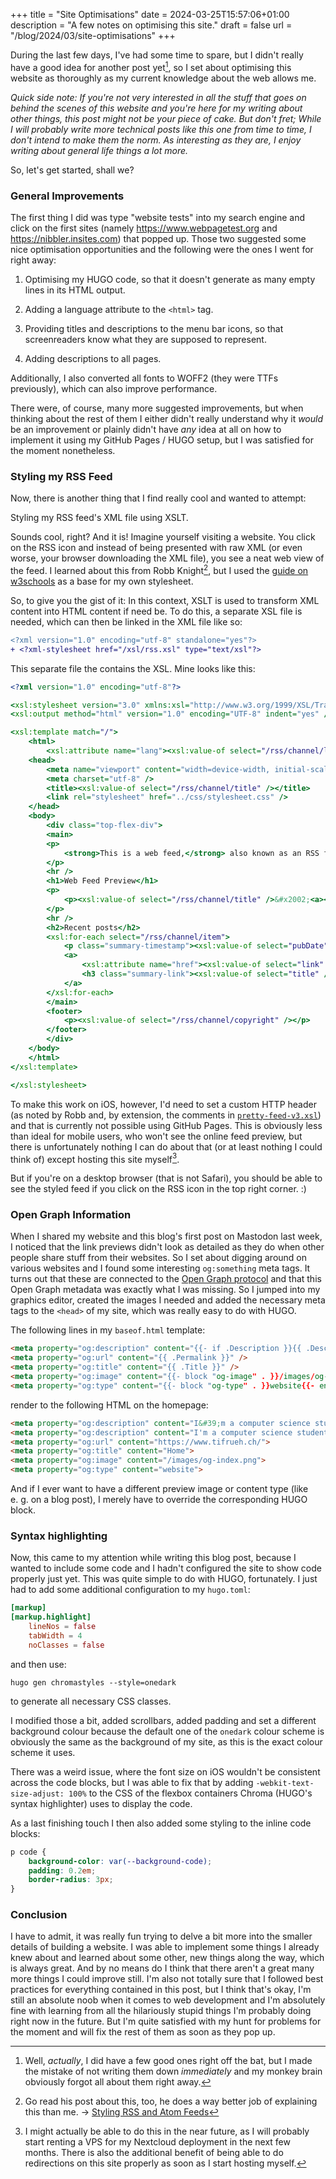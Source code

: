 +++
title = "Site Optimisations"
date = 2024-03-25T15:57:06+01:00
description = "A few notes on optimising this site."
draft = false
url = "/blog/2024/03/site-optimisations"
+++

During the last few days, I've had some time to spare, but I didn't really have
a good idea for another post yet[^1], so I set about optimising this website as
thoroughly as my current knowledge about the web allows me.

[^1]: Well, *actually*, I did have a few good ones right off the bat, but I made
    the mistake of not writing them down *immediately* and my monkey brain
    obviously forgot all about them right away.

*Quick side note: If you're not very interested in all the stuff that goes on
behind the scenes of this website and you're here for my writing about other
things, this post might not be your piece of cake. But don't fret; While I will
probably write more technical posts like this one from time to time, I don't
intend to make them the norm. As interesting as they are, I enjoy writing about
general life things a lot more.*

So, let's get started, shall we?

### General Improvements

The first thing I did was type "website tests" into my search engine and
click on the first sites (namely <https://www.webpagetest.org> and
<https://nibbler.insites.com>) that popped up. Those two suggested some nice
optimisation opportunities and the following were the ones I went for
right away:

1. Optimising my HUGO code, so that it doesn't generate as many empty lines in
   its HTML output.

1. Adding a language attribute to the `<html>` tag.

1. Providing titles and descriptions to the menu bar icons, so that
   screenreaders know what they are supposed to represent.

1. Adding descriptions to all pages.

Additionally, I also converted all fonts to WOFF2 (they were TTFs previously),
which can also improve performance.

There were, of course, many more suggested improvements, but when thinking about
the rest of them I either didn't really understand why it *would* be an
improvement or plainly didn't have *any* idea at all on how to implement it
using my GitHub Pages / HUGO setup, but I was satisfied for the moment
nonetheless.

### Styling my RSS Feed

Now, there is another thing that I find really cool and wanted to attempt:

Styling my RSS feed's XML file using XSLT. 

Sounds cool, right? And it is! Imagine yourself visiting a website. You click on
the RSS icon and instead of being presented with raw XML (or even worse, your
browser downloading the XML file), you see a neat web view of the feed. I
learned about this from Robb Knight[^2], but I used the [guide on
w3schools](https://www.w3schools.com/xml/xsl_intro.asp) as a base for my own
stylesheet.

[^2]: Go read his post about this, too, he does a way better job of explaining
    this than me. &rarr; [Styling RSS and Atom
    Feeds](https://rknight.me/blog/styling-rss-and-atom-feeds/)

So, to give you the gist of it: In this context, XSLT is used to transform XML
content into HTML content if need be. To do this, a separate XSL file is needed,
which can then be linked in the XML file like so:

```diff
<?xml version="1.0" encoding="utf-8" standalone="yes"?>
+ <?xml-stylesheet href="/xsl/rss.xsl" type="text/xsl"?>
```

This separate file the contains the XSL. Mine looks like this:

```xsl
<?xml version="1.0" encoding="utf-8"?>

<xsl:stylesheet version="3.0" xmlns:xsl="http://www.w3.org/1999/XSL/Transform">
<xsl:output method="html" version="1.0" encoding="UTF-8" indent="yes" />

<xsl:template match="/">
    <html>
        <xsl:attribute name="lang"><xsl:value-of select="/rss/channel/language" /></xsl:attribute>
    <head>
        <meta name="viewport" content="width=device-width, initial-scale=1, maximum-scale=1"/>
        <meta charset="utf-8" />
        <title><xsl:value-of select="/rss/channel/title" /></title>
        <link rel="stylesheet" href="../css/stylesheet.css" />
    </head>
    <body>
        <div class="top-flex-div">
        <main>
        <p>
            <strong>This is a web feed,</strong> also known as an RSS feed. <strong>Subscribe</strong> by copying the URL from the address bar into your newsreader.
        </p>
        <hr />
        <h1>Web Feed Preview</h1>
        <p>
            <p><xsl:value-of select="/rss/channel/title" />&#x2002;<a><xsl:attribute name="href"><xsl:value-of select="/rss/channel/link" /></xsl:attribute>&#x2192; Visit website</a></p>
        </p>
        <hr />
        <h2>Recent posts</h2>
        <xsl:for-each select="/rss/channel/item">
            <p class="summary-timestamp"><xsl:value-of select="pubDate" /></p>
            <a>
                <xsl:attribute name="href"><xsl:value-of select="link" /></xsl:attribute>
                <h3 class="summary-link"><xsl:value-of select="title" /></h3>
            </a>
        </xsl:for-each>
        </main>
        <footer>
            <p><xsl:value-of select="/rss/channel/copyright" /></p>
        </footer>
        </div>
    </body>
    </html>
</xsl:template>

</xsl:stylesheet>
```

To make this work on iOS, however, I'd need to set a custom HTTP header (as
noted by Robb and, by extension, the comments in
[`pretty-feed-v3.xsl`](https://github.com/genmon/aboutfeeds/blob/main/tools/pretty-feed-v3.xsl))
and that is currently not possible using GitHub Pages. This is obviously less
than ideal for mobile users, who won't see the online feed preview, but there is
unfortunately nothing I can do about that (or at least nothing I could think of)
except hosting this site myself[^3].

But if you're on a desktop browser (that is not Safari), you should be able to
see the styled feed if you click on the RSS icon in the top right corner. :)

[^3]: I might actually be able to do this in the near future, as I will probably
    start renting a VPS for my Nextcloud deployment in the next few months.
    There is also the additional benefit of being able to do redirections on
    this site properly as soon as I start hosting myself.

### Open Graph Information

When I shared my website and this blog's first post on Mastodon last week, I
noticed that the link previews didn't look as detailed as they do when other
people share stuff from their websites. So I set about digging around on various
websites and I found some interesting `og:something` meta tags. It turns out
that these are connected to the [Open Graph protocol](https://ogp.me) and that
this Open Graph metadata was exactly what I was missing. So I jumped into my
graphics editor, created the images I needed and added the necessary meta tags
to the `<head>` of my site, which was really easy to do with HUGO.

The following lines in my `baseof.html` template:

```html
<meta property="og:description" content="{{- if .Description }}{{ .Description }}{{- else }}{{ .Content | truncate 150 }}{{- end }}" />
<meta property="og:url" content="{{ .Permalink }}" />
<meta property="og:title" content="{{ .Title }}" />
<meta property="og:image" content="{{- block "og-image" . }}/images/og-index.png{{- end}}" />
<meta property="og:type" content="{{- block "og-type" . }}website{{- end}}" />
```

render to the following HTML on the homepage:

```html
<meta property="og:description" content="I&#39;m a computer science student and a generally techy person. Lately I&#39;ve begun delving a bit more into the whole indie web thing and now I have my own website. All very exciting!"/>
<meta property="og:description" content="I'm a computer science student and a generally techy person. Lately I've begun delving a bit more into the whole indie web thing and now I have my own website. All very exciting!">
<meta property="og:url" content="https://www.tifrueh.ch/">
<meta property="og:title" content="Home">
<meta property="og:image" content="/images/og-index.png">
<meta property="og:type" content="website">
```

And if I ever want to have a different preview image or content type (like
e.&nbsp;g. on a blog post), I merely have to override the corresponding HUGO
block.

### Syntax highlighting

Now, this came to my attention while writing this blog post, because I wanted to
include some code and I hadn't configured the site to show code properly just
yet. This was quite simple to do with HUGO, fortunately. I just had to add some
additional configuration to my `hugo.toml`:

```toml
[markup]
[markup.highlight]
    lineNos = false
    tabWidth = 4
    noClasses = false
```

and then use:

```shell
hugo gen chromastyles --style=onedark
```

to generate all necessary CSS classes.

I modified those a bit, added scrollbars, added padding and set a different
background colour because the default one of the `onedark` colour scheme is
obviously the same as the background of my site, as this is the exact colour scheme it
uses.

There was a weird issue, where the font size on iOS wouldn't be consistent
across the code blocks, but I was able to fix that by adding
`-webkit-text-size-adjust: 100%` to the CSS of the flexbox containers Chroma
(HUGO's syntax highlighter) uses to display the code.

As a last finishing touch I then also added some styling to the inline code
blocks:

```css
p code {
    background-color: var(--background-code);
    padding: 0.2em;
    border-radius: 3px;
}
```

### Conclusion

I have to admit, it was really fun trying to delve a bit more into the smaller
details of building a website. I was able to implement some things I already
knew about and learned about some other, new things along the way, which is
always great. And by no means do I think that there aren't a great many more
things I could improve still. I'm also not totally sure that I followed best
practices for everything contained in this post, but I think that's okay, I'm
still an absolute noob when it comes to web development and I'm absolutely fine
with learning from all the hilariously stupid things I'm probably doing right
now in the future. But I'm quite satisfied with my hunt for problems for the
moment and will fix the rest of them as soon as they pop up.
